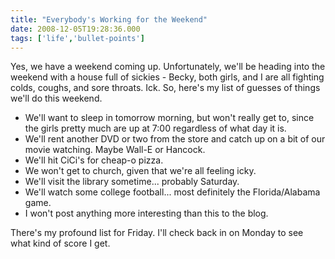 ```yaml
---
title: "Everybody's Working for the Weekend"
date: 2008-12-05T19:28:36.000
tags: ['life','bullet-points']
---
```


Yes, we have a weekend coming up. Unfortunately, we'll be heading into the weekend with a house full of sickies - Becky, both girls, and I are all fighting colds, coughs, and sore throats. Ick. So, here's my list of guesses of things we'll do this weekend.

- We'll want to sleep in tomorrow morning, but won't really get to, since the girls pretty much are up at 7:00 regardless of what day it is.
- We'll rent another DVD or two from the store and catch up on a bit of our movie watching. Maybe Wall-E or Hancock.
- We'll hit CiCi's for cheap-o pizza.
- We won't get to church, given that we're all feeling icky.
- We'll visit the library sometime... probably Saturday.
- We'll watch some college football... most definitely the Florida/Alabama game.
- I won't post anything more interesting than this to the blog.

There's my profound list for Friday. I'll check back in on Monday to see what kind of score I get.
